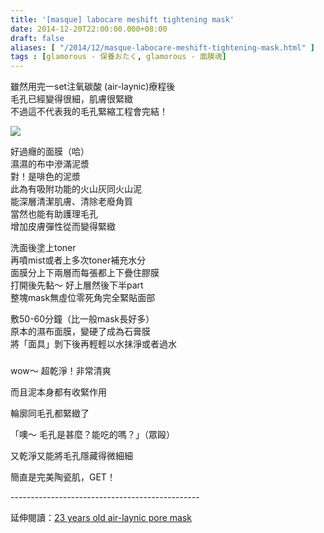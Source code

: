 ```yaml
---
title: '[masque] labocare meshift tightening mask'
date: 2014-12-20T22:00:00.000+08:00
draft: false
aliases: [ "/2014/12/masque-labocare-meshift-tightening-mask.html" ]
tags : [glamorous - 保養おたく, glamorous - 面膜魂]
---
```


雖然用完一set注氧碳酸 (air-laynic)療程後  
毛孔已經變得很細，肌膚很緊緻  
不過這不代表我的毛孔緊縮工程會完結！  

[![](https://farm8.staticflickr.com/7576/16019373922_4b85089361_z.jpg)](https://farm8.staticflickr.com/7576/16019373922_4b85089361_z.jpg)

好過癮的面膜（哈）  
濕濕的布中滲滿泥漿  
對！是啡色的泥漿  
此為有吸附功能的火山灰同火山泥  
能深層清潔肌膚、清除老廢角質  
當然也能有助護理毛孔  
增加皮膚彈性從而變得緊緻  
  
洗面後塗上toner  
再噴mist或者上多次toner補充水分  
面膜分上下兩層而每張都上下疊住膠膜  
打開後先黏～ 好上層然後下半part  
整塊mask無虛位零死角完全緊貼面部  
  
敷50-60分鐘（比一般mask長好多）  
原本的濕布面膜，變硬了成為石膏膜  
將「面具」剝下後再輕輕以水抹淨或者過水  

###   

wow～ 超乾淨！非常清爽

而且泥本身都有收緊作用

輪廓同毛孔都緊緻了

「噢～ 毛孔是甚麼？能吃的嗎？」（眾毆）

又乾淨又能將毛孔隱藏得微細細

簡直是完美陶瓷肌，GET！  
  
\-----------------------------------------------  
  
延伸閱讀：[23 years old air-laynic pore mask](http://www.hidie.net/2014/12/masque-23-years-old-air-laynic-pore.html)